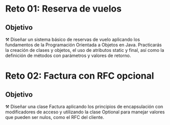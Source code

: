 # Reto 01: Reserva de vuelos

## Objetivo

⚒️ Diseñar un sistema básico de reservas de vuelo aplicando los fundamentos de la Programación Orientada a Objetos en Java. Practicarás la creación de clases y objetos, el uso de atributos static y final, así como la definición de métodos con parámetros y valores de retorno.

# Reto 02: Factura con RFC opcional


## Objetivo 

⚒️ Diseñar una clase Factura aplicando los principios de encapsulación con modificadores de acceso y utilizando la clase Optional para manejar valores que pueden ser nulos, como el RFC del cliente.


